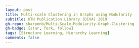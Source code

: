 ```yaml
---
layout: post
title: Multi-scale Clustering in Graphs using Modularity
subtitle: KTH Publication Library (DiVA) 2019
gh-repo: sharpenb/Multi-Scale-Modularity-Graph-Clustering
gh-badge: [star, fork, follow]
tags: [Structure Learning, Hierarchy Learning]
comments: false
---
```

